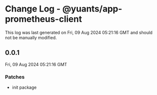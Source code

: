 # Change Log - @yuants/app-prometheus-client

This log was last generated on Fri, 09 Aug 2024 05:21:16 GMT and should not be manually modified.

## 0.0.1
Fri, 09 Aug 2024 05:21:16 GMT

### Patches

- init package

